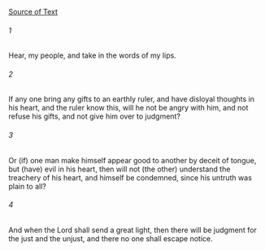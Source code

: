[Source of Text](https://github.com/scrollmapper/bible_databases_deuterocanonical)

###### 1
Hear, my people, and take in the words of my lips.

###### 2
If any one bring any gifts to an earthly ruler, and have disloyal thoughts in his heart, and the ruler know this, will he not be angry with him, and not refuse his gifts, and not give him over to judgment?

###### 3
Or (if) one man make himself appear good to another by deceit of tongue, but (have) evil in his heart, then will not (the other) understand the treachery of his heart, and himself be condemned, since his untruth was plain to all?

###### 4
And when the Lord shall send a great light, then there will be judgment for the just and the unjust, and there no one shall escape notice.